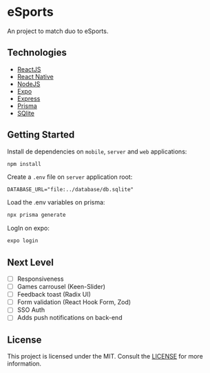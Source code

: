 # eSports

An project to match duo to eSports.

## Technologies

- [ReactJS](https://reactjs.org/)
- [React Native](https://reactnative.dev/)
- [NodeJS](https://nodejs.org/)
- [Expo](https://expo.dev/)
- [Express](https://expressjs.com/)
- [Prisma](https://prisma.io/)
- [SQlite](https://sqlite.org/)

## Getting Started

Install de dependencies on `mobile`, `server` and `web` applications:

```sh
npm install
```

Create a `.env` file on `server` application root:

```
DATABASE_URL="file:../database/db.sqlite"
```

Load the .env variables on prisma:

```sh
npx prisma generate
```

LogIn on expo:

```sh
expo login
```

## Next Level

- [ ] Responsiveness
- [ ] Games carrousel (Keen-Slider)
- [ ] Feedback toast (Radix UI)
- [ ] Form validation (React Hook Form, Zod)
- [ ] SSO Auth
- [ ] Adds push notifications on back-end

## License

This project is licensed under the MIT. Consult the [LICENSE](LICENSE) for more information.
